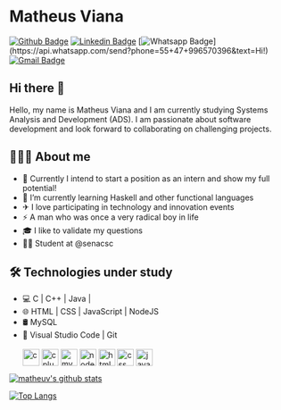 # Matheus Viana

[![Github Badge](https://img.shields.io/badge/-Github-000?style=flat-square&logo=Github&logoColor=white&link=https://github.com/matheuv)](https://github.com/matheuv)
[![Linkedin Badge](https://img.shields.io/badge/-LinkedIn-blue?style=flat-square&logo=Linkedin&logoColor=white&link=https://www.linkedin.com/in/matheus-martins-viana-430159290/)](https://www.linkedin.com/in/matheus-martins-viana-430159290/)
[![Whatsapp Badge](https://img.shields.io/badge/-Whatsapp-4CA143?style=flat-square&labelColor=4CA143&logo=whatsapp&logoColor=white&link=https://api.whatsapp.com/send?phone=55+47+996570396&text=Hi!)](https://api.whatsapp.com/send?phone=55+47+996570396&text=Hi!)
[![Gmail Badge](https://img.shields.io/badge/-Gmail-c14438?style=flat-square&logo=Gmail&logoColor=white&link=mailto:matmgv@gmail.com)](mailto:matmgv@gmail.com)

## Hi there 👋
Hello, my name is Matheus Viana and I am currently studying Systems Analysis and Development (ADS). I am passionate about software development and look forward to collaborating on challenging projects.

## 👨🏻‍💻 About me 

- 🔭 Currently I intend to start a position as an intern and show my full potential!
- 🌱 I’m currently learning Haskell and other functional languages
- ✈ I love participating in technology and innovation events
- ⚡ A man who was once a very radical boy in life
- 🎓 I like to validate my questions
- 👨‍🎓 Student at @senacsc

## 🛠 Technologies under study 

- 💻 C | C++ | Java |
- 🌐 HTML | CSS | JavaScript | NodeJS 
- 🛢 MySQL 
- 🔧 Visual Studio Code | Git
  <div style="display: inline_block"><br
  <img align="center" alt="java" width="30" src="https://cdn.jsdelivr.net/gh/devicons/devicon/icons/java/java-original.svg">
   <img align="center" alt="c" width="30" src="https://cdn.jsdelivr.net/gh/devicons/devicon/icons/c/c-original.svg">
   <img align="center" alt="cplusplus" width="30" src="https://cdn.jsdelivr.net/gh/devicons/devicon/icons/cplusplus/cplusplus-original.svg">
   <img align="center" alt="mysql" width="30" src="https://cdn.jsdelivr.net/gh/devicons/devicon/icons/mysql/mysql-original.svg">
   <img align="center" alt="nodejs" width="30" src="https://cdn.jsdelivr.net/gh/devicons/devicon/icons/nodejs/nodejs-original.svg">
   <img align="center" alt="html" width="30" src="https://cdn.jsdelivr.net/gh/devicons/devicon/icons/html5/html5-original.svg">
   <img align="center" alt="css" width="30" src="https://cdn.jsdelivr.net/gh/devicons/devicon/icons/css3/css3-original.svg">
   <img align="center" alt="javascript" width="30" src="https://cdn.jsdelivr.net/gh/devicons/devicon/icons/javascript/javascript-original.svg">
</div>


[![matheuv's github stats](https://github-readme-stats.vercel.app/api?username=matheuv&show_icons=true&hide=["contribs","issues"])](https://github.com/matheuv)

[![Top Langs](https://github-readme-stats.vercel.app/api/top-langs/?username=matheuv&show_icons=true)](https://github.com/KaduFloresta/github-readme-stats)
